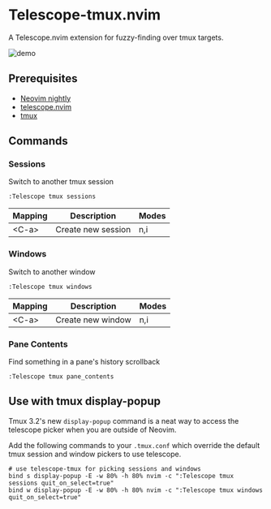 # Telescope-tmux.nvim

A Telescope.nvim extension for fuzzy-finding over tmux targets.

![demo](https://i.imgur.com/WvSXmaI.gif)

## Prerequisites

- [Neovim nightly](https://github.com/neovim/neovim/releases/tag/nightly)
- [telescope.nvim](https://github.com/nvim-telescope/telescope.nvim)
- [tmux](https://github.com/tmux/tmux)

## Commands

### Sessions
Switch to another tmux session
```
:Telescope tmux sessions
```

|Mapping|Description|Modes|
|---|---|---|
|\<C-a\>|Create new session|n,i|

### Windows
Switch to another window
```
:Telescope tmux windows
```

|Mapping|Description|Modes|
|---|---|---|
|\<C-a\>|Create new window|n,i|

### Pane Contents
Find something in a pane's history scrollback
```
:Telescope tmux pane_contents
```

## Use with tmux display-popup
Tmux 3.2's new `display-popup` command is a neat way to access the telescope picker when you are outside of Neovim.

Add the following commands to your `.tmux.conf` which override the default tmux session and window pickers to use telescope.
```
# use telescope-tmux for picking sessions and windows 
bind s display-popup -E -w 80% -h 80% nvim -c ":Telescope tmux sessions quit_on_select=true"
bind w display-popup -E -w 80% -h 80% nvim -c ":Telescope tmux windows quit_on_select=true"
```
